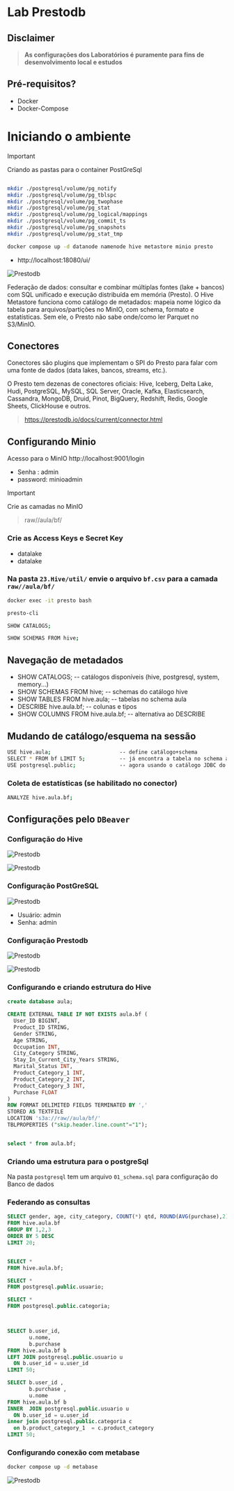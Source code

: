 # Lab Prestodb


## Disclaimer
> **As configurações dos Laboratórios é puramente para fins de desenvolvimento local e estudos**


## Pré-requisitos?
* Docker
* Docker-Compose

# Iniciando o ambiente


> [!IMPORTANT]
> Criando as pastas para o container PostGreSql


```bash

mkdir ./postgresql/volume/pg_notify
mkdir ./postgresql/volume/pg_tblspc
mkdir ./postgresql/volume/pg_twophase
mkdir ./postgresql/volume/pg_stat
mkdir ./postgresql/volume/pg_logical/mappings
mkdir ./postgresql/volume/pg_commit_ts
mkdir ./postgresql/volume/pg_snapshots
mkdir ./postgresql/volume/pg_stat_tmp
```


```sh
docker compose up -d datanode namenode hive metastore minio presto
```

* http://localhost:18080/ui/


![Prestodb](../content/presto03.png)


Federação de dados: consultar e combinar múltiplas fontes (lake + bancos) com SQL unificado e execução distribuída em memória (Presto). O Hive Metastore funciona como catálogo de metadados: mapeia nome lógico da tabela para arquivos/partições no MinIO, com schema, formato e estatísticas. Sem ele, o Presto não sabe onde/como ler Parquet no S3/MinIO.



## Conectores

Conectores são plugins que implementam o SPI do Presto para falar com uma fonte de dados (data lakes, bancos, streams, etc.).

O Presto tem dezenas de conectores oficiais: Hive, Iceberg, Delta Lake, Hudi, PostgreSQL, MySQL, SQL Server, Oracle, Kafka, Elasticsearch, Cassandra, MongoDB, Druid, Pinot, BigQuery, Redshift, Redis, Google Sheets, ClickHouse e outros.

> https://prestodb.io/docs/current/connector.html


## Configurando Minio

Acesso para o MinIO http://localhost:9001/login

* Senha : admin
* password: minioadmin

> [!IMPORTANT]
> Crie as camadas no MinIO

> raw//aula/bf/

### Crie as Access Keys e Secret Key
* datalake
* datalake


### Na pasta `23.Hive/util/` envie o arquivo `bf.csv` para a camada `raw//aula/bf/`

```sh
docker exec -it presto bash

presto-cli

SHOW CATALOGS;  

SHOW SCHEMAS FROM hive;   

```
## Navegação de metadados

* SHOW CATALOGS;                      -- catálogos disponíveis (hive, postgresql, system, memory...)
* SHOW SCHEMAS FROM hive;             -- schemas do catálogo hive
* SHOW TABLES  FROM hive.aula;        -- tabelas no schema aula
* DESCRIBE hive.aula.bf;              -- colunas e tipos
* SHOW COLUMNS FROM hive.aula.bf;     -- alternativa ao DESCRIBE

## Mudando de catálogo/esquema na sessão

```sh
USE hive.aula;                      -- define catálogo+schema
SELECT * FROM bf LIMIT 5;           -- já encontra a tabela no schema atual
USE postgresql.public;              -- agora usando o catálogo JDBC do Postgres

```


### Coleta de estatísticas (se habilitado no conector)
```sh
ANALYZE hive.aula.bf; 
```

## Configurações pelo  `DBeaver` 

### Configuração do Hive

![Prestodb](../content/hive-01.png)

![Prestodb](../content/hive-02.png)


### Configuração PostGreSQL
![Prestodb](../content/presto-postgres.png)

* Usuário: admin
* Senha: admin


### Configuração Prestodb
![Prestodb](../content/presto01.png)

![Prestodb](../content/presto02.png)

### Configurando e criando estrutura do Hive
```sql
create database aula;

CREATE EXTERNAL TABLE IF NOT EXISTS aula.bf (
  User_ID BIGINT,
  Product_ID STRING,
  Gender STRING,
  Age STRING,
  Occupation INT,
  City_Category STRING,
  Stay_In_Current_City_Years STRING,
  Marital_Status INT,
  Product_Category_1 INT,
  Product_Category_2 INT,
  Product_Category_3 INT,
  Purchase FLOAT
)
ROW FORMAT DELIMITED FIELDS TERMINATED BY ','
STORED AS TEXTFILE
LOCATION 's3a://raw//aula/bf/'
TBLPROPERTIES ("skip.header.line.count"="1");


select * from aula.bf;

```

### Criando uma estrutura para o postgreSql

Na pasta `postgresql` tem um arquivo `01_schema.sql` para configuração do Banco de dados

### Federando as consultas
```sql
SELECT gender, age, city_category, COUNT(*) qtd, ROUND(AVG(purchase),2) ticket
FROM hive.aula.bf
GROUP BY 1,2,3
ORDER BY 5 DESC
LIMIT 20;


SELECT *
FROM hive.aula.bf;

SELECT *
FROM postgresql.public.usuario;

SELECT *
FROM postgresql.public.categoria;



SELECT b.user_id,
       u.nome,     
       b.purchase
FROM hive.aula.bf b
LEFT JOIN postgresql.public.usuario u
  ON b.user_id = u.user_id
LIMIT 50;

SELECT b.user_id ,
	   b.purchase ,
	   u.nome 	   
FROM hive.aula.bf b
INNER  JOIN postgresql.public.usuario u
  ON b.user_id = u.user_id
inner join postgresql.public.categoria c 
  on b.product_category_1  = c.product_category 
LIMIT 50;


```


### Configurando conexão com metabase

```sh
docker compose up -d metabase
```


![Prestodb](../content/presto04.png)